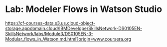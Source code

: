 # Lab: Modeler Flows in Watson Studio

https://cf-courses-data.s3.us.cloud-object-storage.appdomain.cloud/IBMDeveloperSkillsNetwork-DS0105EN-SkillsNetwork/labs/Module3/DS0105EN-3-Modular_flows_in_Watson.md.html?origin=www.coursera.org